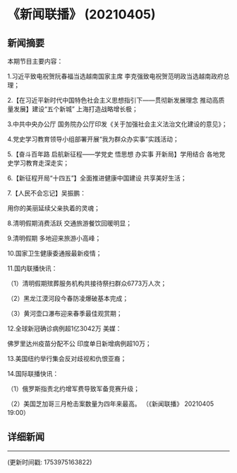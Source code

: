 # 《新闻联播》 (20210405)

## 新闻摘要

本期节目主要内容：


1.习近平致电祝贺阮春福当选越南国家主席 李克强致电祝贺范明政当选越南政府总理；


2.【在习近平新时代中国特色社会主义思想指引下——贯彻新发展理念 推动高质量发展】建设“五个新城” 上海打造战略增长极；


3.中共中央办公厅 国务院办公厅印发《关于加强社会主义法治文化建设的意见》；


4.党史学习教育领导小组部署开展“我为群众办实事”实践活动；


5.【奋斗百年路 启航新征程——学党史 悟思想 办实事 开新局】学用结合 各地党史学习教育走深走实；


6.【新征程开局“十四五”】全面推进健康中国建设 共享美好生活；


7.【人民不会忘记】吴振鹏：

用你的美丽延续父亲执着的灵魂；


8.清明假期消费活跃 交通旅游餐饮回暖明显；


9.清明假期 多地迎来旅游小高峰；


10.国家卫生健康委通报最新疫情；


11.国内联播快讯：


（1）清明假期殡葬服务机构共接待祭扫群众6773万人次；


（2）黑龙江漠河段今春防凌爆破基本完成；


（3）黄河壶口瀑布迎来春季最佳观赏期；


12.全球新冠确诊病例超1亿3042万 美媒：

佛罗里达州疫苗分配不公 印度单日新增病例超10万；


13.美国纽约举行集会反对歧视和仇恨亚裔；


14.国际联播快讯：


（1）俄罗斯指责北约增军费导致军备竞赛升级；


（2）美国芝加哥三月枪击案数量为四年来最高。
（《新闻联播》 20210405 19:00）

## 详细新闻

---

(更新时间戳: 1753975163822)


